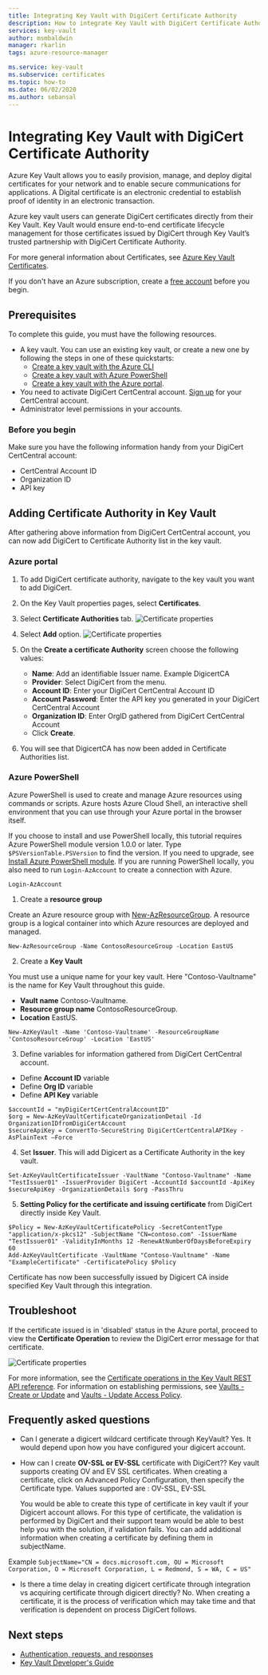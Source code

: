 ```yaml
---
title: Integrating Key Vault with DigiCert Certificate Authority
description: How to integrate Key Vault with DigiCert Certificate Authority
services: key-vault
author: msmbaldwin
manager: rkarlin
tags: azure-resource-manager

ms.service: key-vault
ms.subservice: certificates
ms.topic: how-to
ms.date: 06/02/2020
ms.author: sebansal
---
```


# Integrating Key Vault with DigiCert Certificate Authority

Azure Key Vault allows you to easily provision, manage, and deploy digital certificates for your network and to enable secure communications for applications. A Digital certificate is an electronic credential to establish proof of identity in an electronic transaction. 

Azure key vault users can generate DigiCert certificates directly from their Key Vault. Key Vault would ensure end-to-end certificate lifecycle management for those certificates issued by DigiCert through Key Vault’s trusted partnership with DigiCert Certificate Authority.

For more general information about Certificates, see [Azure Key Vault Certificates](/azure/key-vault/certificates/about-certificates).

If you don't have an Azure subscription, create a [free account](https://azure.microsoft.com/free/?WT.mc_id=A261C142F) before you begin.

## Prerequisites

To complete this guide, you must have the following resources.
* A key vault. You can use an existing key vault, or create a new one by following the steps in one of these quickstarts:
   - [Create a key vault with the Azure CLI](../secrets/quick-create-cli.md)
   - [Create a key vault with Azure PowerShell](../secrets/quick-create-powershell.md)
   - [Create a key vault with the Azure portal](../secrets/quick-create-portal.md).
*	You need to activate DigiCert CertCentral account. [Sign up](https://www.digicert.com/account/signup/) for your CertCentral account.
*	Administrator level permissions in your accounts.


### Before you begin

Make sure you have the following information handy from your DigiCert CertCentral account:
-	CertCentral Account ID
-	Organization ID
-	API key

## Adding Certificate Authority in Key Vault 
After gathering above information from DigiCert CertCentral account, you can now add DigiCert to Certificate Authority list in the key vault.

### Azure portal

1.	To add DigiCert certificate authority, navigate to the key vault you want to add DigiCert. 
2.	On the Key Vault properties pages, select **Certificates**.
3.	Select **Certificate Authorities** tab.
![Certificate properties](../media/certificates/how-to-integrate-certificate-authority/select-certificate-authorities.png)
4.	Select **Add** option.
 ![Certificate properties](../media/certificates/how-to-integrate-certificate-authority/add-certificate-authority.png)
5.	On the **Create a certificate Authority** screen choose the following values:
    - 	**Name**: Add an identifiable Issuer name. Example DigicertCA
    - 	**Provider**: Select DigiCert from the menu.
    - 	**Account ID**: Enter your DigiCert CertCentral Account ID
    - 	**Account Password**: Enter the API key you generated in your DigiCert CertCentral Account
    - 	**Organization ID**: Enter OrgID gathered from DigiCert CertCentral Account 
    - 	Click **Create**.
   
6.	You will see that DigicertCA has now been added in Certificate Authorities list.


### Azure PowerShell

Azure PowerShell is used to create and manage Azure resources using commands or scripts. Azure hosts Azure Cloud Shell, an interactive shell environment that you can use through your Azure portal in the browser itself.

If you choose to install and use PowerShell locally, this tutorial requires Azure PowerShell module version 1.0.0 or later. Type `$PSVersionTable.PSVersion` to find the version. If you need to upgrade, see [Install Azure PowerShell module](/powershell/azure/install-az-ps). If you are running PowerShell locally, you also need to run `Login-AzAccount` to create a connection with Azure.

```azurepowershell-interactive
Login-AzAccount
```

1.  Create a **resource group**

Create an Azure resource group with [New-AzResourceGroup](/powershell/module/az.resources/new-azresourcegroup). A resource group is a logical container into which Azure resources are deployed and managed. 

```azurepowershell-interactive
New-AzResourceGroup -Name ContosoResourceGroup -Location EastUS
```

2. Create a **Key Vault**

You must use a unique name for your key vault. Here "Contoso-Vaultname" is the name for Key Vault throughout this guide.

- **Vault name** Contoso-Vaultname.
- **Resource group name** ContosoResourceGroup.
- **Location** EastUS.

```azurepowershell-interactive
New-AzKeyVault -Name 'Contoso-Vaultname' -ResourceGroupName 'ContosoResourceGroup' -Location 'EastUS'
```

3. Define variables for information gathered from DigiCert CertCentral account.

- Define **Account ID** variable
- Define **Org ID** variable
- Define **API Key** variable

```azurepowershell-interactive
$accountId = "myDigiCertCertCentralAccountID"
$org = New-AzKeyVaultCertificateOrganizationDetail -Id OrganizationIDfromDigiCertAccount
$secureApiKey = ConvertTo-SecureString DigiCertCertCentralAPIKey -AsPlainText –Force
```

4. Set **Issuer**. This will add Digicert as a Certificate Authority in the key vault.
```azurepowershell-interactive
Set-AzKeyVaultCertificateIssuer -VaultName "Contoso-Vaultname" -Name "TestIssuer01" -IssuerProvider DigiCert -AccountId $accountId -ApiKey $secureApiKey -OrganizationDetails $org -PassThru
```

5. **Setting Policy for the certificate and issuing certificate** from DigiCert directly inside Key Vault.

```azurepowershell-interactive
$Policy = New-AzKeyVaultCertificatePolicy -SecretContentType "application/x-pkcs12" -SubjectName "CN=contoso.com" -IssuerName "TestIssuer01" -ValidityInMonths 12 -RenewAtNumberOfDaysBeforeExpiry 60
Add-AzKeyVaultCertificate -VaultName "Contoso-Vaultname" -Name "ExampleCertificate" -CertificatePolicy $Policy
```

Certificate has now been successfully issued by Digicert CA inside specified Key Vault through this integration.

## Troubleshoot

If the certificate issued is in 'disabled' status in the Azure portal, proceed to view the **Certificate Operation** to review the DigiCert error message for that certificate.

 ![Certificate properties](../media/certificates/how-to-integrate-certificate-authority/certificate-operation-select.png)

For more information, see the [Certificate operations in the Key Vault REST API reference](/rest/api/keyvault). For information on establishing permissions, see [Vaults - Create or Update](/rest/api/keyvault/vaults/createorupdate) and [Vaults - Update Access Policy](/rest/api/keyvault/vaults/updateaccesspolicy).

## Frequently asked questions

- Can I generate a digicert wildcard certificate through KeyVault? 
   Yes. It would depend upon how you have configured your digicert account.
- How can I create **OV-SSL or EV-SSL** certificate with DigiCert?? 
   Key vault supports creating OV and EV SSL certificates. When creating a certificate, click on Advanced Policy Configuration, then specify the Certificate type. Values supported are : OV-SSL, EV-SSL
   
   You would be able to create this type of certificate in key vault if your Digicert account allows. For this type of certificate, the validation is performed by DigiCert and their support team would be able to best help you with the solution, if validation fails. You can add additional information when creating a certificate by defining them in subjectName.

Example
    ```SubjectName="CN = docs.microsoft.com, OU = Microsoft Corporation, O = Microsoft Corporation, L = Redmond, S = WA, C = US"
    ```
   
- Is there a time delay in creating digicert certificate through integration vs acquiring certificate through digicert directly?
   No. When creating a certificate, it is the process of verification which may take time and that verification is dependent on process DigiCert follows.


## Next steps

- [Authentication, requests, and responses](../general/authentication-requests-and-responses.md)
- [Key Vault Developer's Guide](../general/developers-guide.md)
